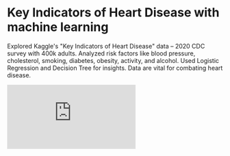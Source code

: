 # Key Indicators of Heart Disease with machine learning
Explored Kaggle's "Key Indicators of Heart Disease" data – 2020 CDC survey with 400k adults. Analyzed risk factors like blood pressure, cholesterol, smoking, diabetes, obesity, activity, and alcohol. Used Logistic Regression and Decision Tree for insights. Data are vital for combating heart disease.

![photo](https://a.sfdcstatic.com/enterprise/tableau/prod/6170/v1/oneTrust/scripttemplates/otSDKStub.js)
